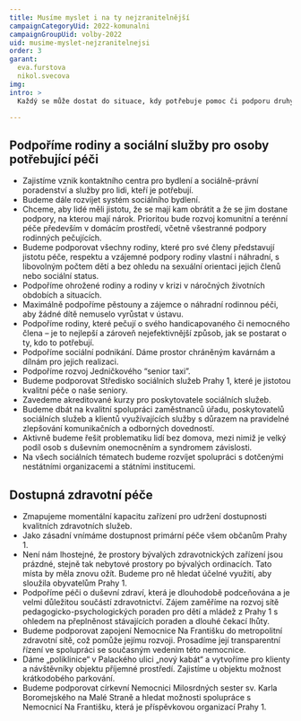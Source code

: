 ```yaml
---
title: Musíme myslet i na ty nejzranitelnější
campaignCategoryUid: 2022-komunalni
campaignGroupUid: volby-2022
uid: musime-myslet-nejzranitelnejsi
order: 3
garant: 
  eva.furstova
  nikol.svecova
img: 
intro: >
  Každý se může dostat do situace, kdy potřebuje pomoc či podporu druhých. Ať už se to týká jeho samotného nebo někoho z blízkých. Chceme, aby lidé měli jistotu, že se mají kam obrátit a že se jim dostane pomoci, kterou potřebují. Je pro nás důležité, aby lidé žijící v Praze 1 měli dostupnou zdravotní a sociální péči, aby zde fungovala sociální soudržnost a realizovaly se nové projekty. Našim cílem je zvýšení dostupnosti a rozšíření nabídky služeb občanům, kteří jsou sociálně znevýhodněni z důvodu věku, přechodné životní nepřízně nebo zdravotního postižení.

---
```


## Podpoříme rodiny a sociální služby pro osoby potřebující péči

- Zajistíme vznik kontaktního centra pro bydlení a sociálně-právní poradenství a služby pro lidi, kteří je potřebují.
- Budeme dále rozvíjet systém sociálního bydlení.
- Chceme, aby lidé měli jistotu, že se mají kam obrátit a že se jim dostane podpory, na kterou mají nárok. Prioritou bude rozvoj komunitní a terénní péče především v domácím prostředí, včetně všestranné podpory rodinných pečujících.
- Budeme podporovat všechny rodiny, které pro své členy představují jistotu péče, respektu a vzájemné podpory rodiny vlastní i náhradní, s libovolným počtem dětí a bez ohledu na sexuální orientaci jejich členů nebo sociální status.
- Podpoříme ohrožené rodiny a rodiny v krizi v náročných životních obdobích a situacích.
- Maximálně podpoříme pěstouny a zájemce o náhradní rodinnou péči, aby žádné dítě nemuselo vyrůstat v ústavu.
- Podpoříme rodiny, které pečují o svého handicapovaného či nemocného člena – je to nejlepší a zároveň nejefektivnější způsob, jak se postarat o ty, kdo to potřebují.
- Podpoříme sociální podnikání. Dáme prostor chráněným kavárnám a dílnám pro jejich realizaci.
- Podpoříme rozvoj Jedničkového “senior taxi”.
- Budeme podporovat Středisko sociálních služeb Prahy 1, které je jistotou kvalitní péče o naše seniory.
- Zavedeme akreditované kurzy pro poskytovatele sociálních služeb.
- Budeme dbát na kvalitní spolupráci zaměstnanců úřadu, poskytovatelů sociálních služeb a klientů využívajících služby s důrazem na pravidelné zlepšování komunikačních a odborných dovedností.
- Aktivně budeme řešit problematiku lidí bez domova, mezi nimiž je velký podíl osob s duševním onemocněním a syndromem závislosti.
- Na všech sociálních tématech budeme rozvíjet spolupráci s dotčenými nestátními organizacemi a státními institucemi.

## Dostupná zdravotní péče

- Zmapujeme momentální kapacitu zařízení pro udržení dostupnosti kvalitních zdravotních služeb.
- Jako zásadní vnímáme dostupnost primární péče všem občanům Prahy 1.
- Není nám lhostejné, že prostory bývalých zdravotnických zařízení jsou prázdné, stejně tak nebytové prostory po bývalých ordinacích. Tato místa by měla znovu ožít. Budeme pro ně hledat účelné využití, aby sloužila obyvatelům Prahy 1.
- Podpoříme péči o duševní zdraví, která je dlouhodobě podceňována a je velmi důležitou součástí zdravotnictví. Zájem zaměříme na rozvoj sítě pedagogicko-psychologických poraden pro dětí a mládež z Prahy 1 s ohledem na přeplněnost stávajících poraden a dlouhé čekací lhůty.
- Budeme podporovat zapojení Nemocnice Na Františku do metropolitní zdravotní sítě, což pomůže jejímu rozvoji. Prosadíme její transparentní řízení ve spolupráci se současným vedením této nemocnice.
- Dáme „poliklinice“ v Palackého ulici „nový kabát“ a vytvoříme pro klienty a návštěvníky objektu příjemné prostředí. Zajistíme u objektu možnost krátkodobého parkování.
- Budeme podporovat církevní Nemocnici Milosrdných sester sv. Karla Boromejského na Malé Straně a hledat možnosti spolupráce s Nemocnicí Na Františku, která je příspěvkovou organizací Prahy 1.
